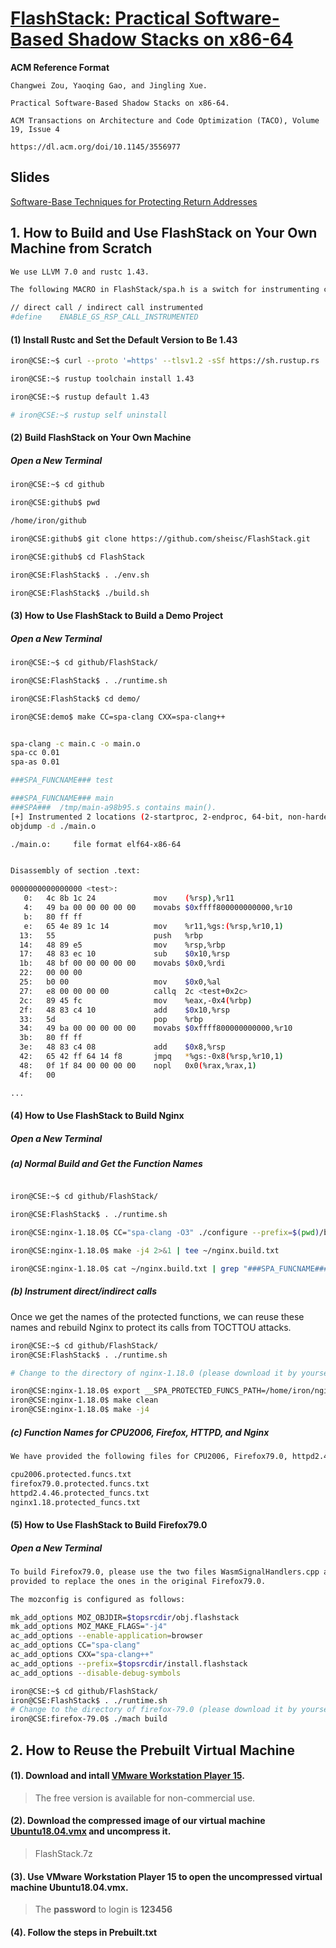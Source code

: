 # [FlashStack: Practical Software-Based Shadow Stacks on x86-64](https://dl.acm.org/doi/10.1145/3556977)

**ACM Reference Format**

```
Changwei Zou, Yaoqing Gao, and Jingling Xue.  

Practical Software-Based Shadow Stacks on x86-64. 

ACM Transactions on Architecture and Code Optimization (TACO), Volume 19, Issue 4

https://dl.acm.org/doi/10.1145/3556977

```

## Slides

[Software-Base Techniques for Protecting Return Addresses](./Software-Based%20Techniques%20for%20Protecting%20Return%20Addresses.pdf)

## 1. How to Build and Use FlashStack on Your Own Machine from Scratch

```sh
We use LLVM 7.0 and rustc 1.43. 

The following MACRO in FlashStack/spa.h is a switch for instrumenting call instructions.

// direct call / indirect call instrumented
#define    ENABLE_GS_RSP_CALL_INSTRUMENTED
```

#### (1) Install Rustc and Set the Default Version to Be 1.43 

```sh
iron@CSE:~$ curl --proto '=https' --tlsv1.2 -sSf https://sh.rustup.rs | sh

iron@CSE:~$ rustup toolchain install 1.43

iron@CSE:~$ rustup default 1.43

# iron@CSE:~$ rustup self uninstall
```
#### (2) Build FlashStack on Your Own Machine

#####  Open a New Terminal

```sh
iron@CSE:~$ cd github

iron@CSE:github$ pwd

/home/iron/github

iron@CSE:github$ git clone https://github.com/sheisc/FlashStack.git

iron@CSE:github$ cd FlashStack

iron@CSE:FlashStack$ . ./env.sh 

iron@CSE:FlashStack$ ./build.sh
```

#### (3) How to Use FlashStack to Build a Demo Project

#####  Open a New Terminal

```sh
iron@CSE:~$ cd github/FlashStack/

iron@CSE:FlashStack$ . ./runtime.sh 

iron@CSE:FlashStack$ cd demo/

iron@CSE:demo$ make CC=spa-clang CXX=spa-clang++


spa-clang -c main.c -o main.o
spa-cc 0.01
spa-as 0.01

###SPA_FUNCNAME### test

###SPA_FUNCNAME### main
###SPA###  /tmp/main-a98b95.s contains main().
[+] Instrumented 2 locations (2-startproc, 2-endproc, 64-bit, non-hardened mode, ratio 100%).
objdump -d ./main.o

./main.o:     file format elf64-x86-64


Disassembly of section .text:

0000000000000000 <test>:
   0:	4c 8b 1c 24          	mov    (%rsp),%r11
   4:	49 ba 00 00 00 00 00 	movabs $0xffff800000000000,%r10
   b:	80 ff ff 
   e:	65 4e 89 1c 14       	mov    %r11,%gs:(%rsp,%r10,1)
  13:	55                   	push   %rbp
  14:	48 89 e5             	mov    %rsp,%rbp
  17:	48 83 ec 10          	sub    $0x10,%rsp
  1b:	48 bf 00 00 00 00 00 	movabs $0x0,%rdi
  22:	00 00 00 
  25:	b0 00                	mov    $0x0,%al
  27:	e8 00 00 00 00       	callq  2c <test+0x2c>
  2c:	89 45 fc             	mov    %eax,-0x4(%rbp)
  2f:	48 83 c4 10          	add    $0x10,%rsp
  33:	5d                   	pop    %rbp
  34:	49 ba 00 00 00 00 00 	movabs $0xffff800000000000,%r10
  3b:	80 ff ff 
  3e:	48 83 c4 08          	add    $0x8,%rsp
  42:	65 42 ff 64 14 f8    	jmpq   *%gs:-0x8(%rsp,%r10,1)
  48:	0f 1f 84 00 00 00 00 	nopl   0x0(%rax,%rax,1)
  4f:	00 

...

```



#### (4) How to Use FlashStack to Build Nginx

#####  Open a New Terminal

##### (a) Normal Build and Get the Function Names

```sh

iron@CSE:~$ cd github/FlashStack/

iron@CSE:FlashStack$ . ./runtime.sh 

iron@CSE:nginx-1.18.0$ CC="spa-clang -O3" ./configure --prefix=$(pwd)/bin

iron@CSE:nginx-1.18.0$ make -j4 2>&1 | tee ~/nginx.build.txt

iron@CSE:nginx-1.18.0$ cat ~/nginx.build.txt | grep "###SPA_FUNCNAME###" | awk '{printf $2"\n"}' | uniq | sort > /home/iron/nginx.funcnames.txt
```
##### (b) Instrument direct/indirect calls

Once we get the names of the protected functions, we can reuse these names and rebuild Nginx to protect its calls from TOCTTOU attacks.

```sh
iron@CSE:~$ cd github/FlashStack/
iron@CSE:FlashStack$ . ./runtime.sh 

# Change to the directory of nginx-1.18.0 (please download it by yourself)

iron@CSE:nginx-1.18.0$ export __SPA_PROTECTED_FUNCS_PATH=/home/iron/nginx.funcnames.txt
iron@CSE:nginx-1.18.0$ make clean
iron@CSE:nginx-1.18.0$ make -j4

```

##### (c) Function Names for CPU2006, Firefox, HTTPD, and Nginx

```sh
We have provided the following files for CPU2006, Firefox79.0, httpd2.4.46 and nginx1.18 in the source code directory

cpu2006.protected.funcs.txt
firefox79.0.protected.funcs.txt
httpd2.4.46.protected_funcs.txt
nginx1.18.protected_funcs.txt
```

#### (5) How to Use FlashStack to Build Firefox79.0

#####  Open a New Terminal

```sh
To build Firefox79.0, please use the two files WasmSignalHandlers.cpp and SandboxFilterUtil.cpp 
provided to replace the ones in the original Firefox79.0.

The mozconfig is configured as follows:

mk_add_options MOZ_OBJDIR=$topsrcdir/obj.flashstack
mk_add_options MOZ_MAKE_FLAGS="-j4"
ac_add_options --enable-application=browser
ac_add_options CC="spa-clang"
ac_add_options CXX="spa-clang++"
ac_add_options --prefix=$topsrcdir/install.flashstack
ac_add_options --disable-debug-symbols

iron@CSE:~$ cd github/FlashStack/
iron@CSE:FlashStack$ . ./runtime.sh 
# Change to the directory of firefox-79.0 (please download it by yourself)
iron@CSE:firefox-79.0$ ./mach build
```



## 2. How to Reuse the Prebuilt Virtual Machine

#### (1). Download and intall [VMware Workstation Player 15](https://www.vmware.com/products/workstation-player/workstation-player-evaluation.html). 
     
> The free version is available for non-commercial use. 

#### (2). Download the compressed image of our virtual machine [Ubuntu18.04.vmx](https://drive.google.com/file/d/1H1BmYNbAP08QyD_Worm4RXLqWE_DnHLt/view)  and uncompress it.

> FlashStack.7z

#### (3). Use VMware Workstation Player 15 to open the uncompressed virtual machine Ubuntu18.04.vmx.

> The **password** to login is **123456**


#### (4). Follow the steps in Prebuilt.txt


